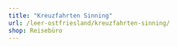 ```yaml
---
title: "Kreuzfahrten Sinning"
url: /leer-ostfriesland/kreuzfahrten-sinning/
shop: Reisebüro
---
```

